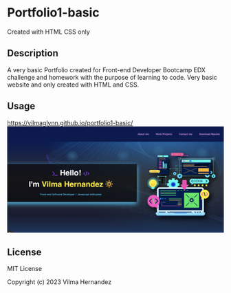 # Portfolio1-basic
Created with HTML CSS only


## Description

A very basic Portfolio created for Front-end Developer Bootcamp EDX challenge and homework with the purpose of learning to code.
Very basic website and only created with HTML and CSS.

## Usage

https://vilmaglynn.github.io/portfolio1-basic/
![portfolio](./assets/portfolioview.png)

## License
MIT License

Copyright (c) 2023 Vilma Hernandez
